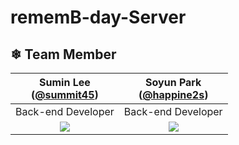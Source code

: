 # rememB-day-Server
## ❄ Team Member 
|Sumin Lee<br/>([@summit45](https://github.com/summit45))|Soyun Park<br/>([@happine2s](https://github.com/happine2s))
|:----------:|:----------:|
|Back-end Developer|Back-end Developer|
|![](https://github.com/summit45.png)|![](https://github.com/happine2s.png)|
